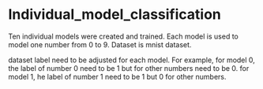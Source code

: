 # Individual_model_classification
Ten individual models were created and trained.
Each model is used to model one number from 0 to 9.
Dataset is mnist dataset.

dataset label need to be adjusted for each model.
For example, for model 0, the label of number 0 need to be 1 but for other numbers need to be 0.
for model 1, he label of number 1 need to be 1 but 0 for other numbers.
